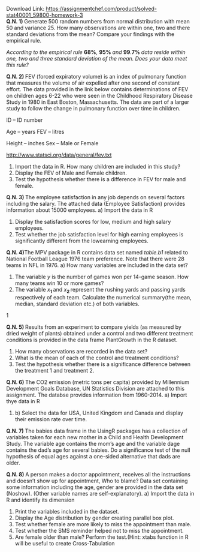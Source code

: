Download Link: https://assignmentchef.com/product/solved-stat40001_59800-homework-3
<br>
<strong>Q.N. 1) </strong>Generate 500 random numbers from normal distribution with mean 50 and variance 25. How many observations are within one, two and there standard deviations from the mean? Compare your findings with the empirical rule.

<em>According to the empirical rule </em><strong>68%</strong><em>, </em><strong>95% </strong><em>and </em><strong>99</strong><em>.</em><strong>7% </strong><em>data reside within one, two and three standard deviation of the mean. Does your data meet this rule?</em>

<strong>Q.N. 2) </strong>FEV (forced expiratory volume) is an index of pulmonary function that measures the volume of air expelled after one second of constant effort. The data provided in the link below contains determinations of FEV on children ages 6-22 who were seen in the Childhood Respiratory Disease Study in 1980 in East Boston, Massachusetts. The data are part of a larger study to follow the change in pulmonary function over time in children.

ID – ID number

Age – years FEV – litres

Height – inches Sex – Male or Female

<a href="http://www.statsci.org/data/general/fev.txt">http://www.statsci.org/data/general/fev.txt</a>

<ol>

 <li>Import the data in R. How many children are included in this study?</li>

 <li>Display the FEV of Male and Female children.</li>

 <li>Test the hypothesis whether there is a difference in FEV for male and female.</li>

</ol>

<strong>Q.N. 3) </strong>The employee satisfaction in any job depends on several factors including the salary. The attached data (Employee Satisfaction) provides information about 15000 employees. a) Import the data in R

<ol>

 <li>Display the satisfaction scores for low, medium and high salary employees.</li>

 <li>Test whether the job satisfaction level for high earning employees is significantly different from the lowearning employees.</li>

</ol>

<strong>Q.N. 4)</strong>The MPV package in R contains data set named <em>table.b1 </em>related to National Football League 1976 team preference. Note that there were 28 teams in NFL in 1976. a) How many variables are included in the data set?

<ol>

 <li>The variable <em>y </em>is the number of games won per 14-game season. How many teams win 10 or more games?</li>

 <li>The variable <em>x</em><strong><sub>1 </sub></strong>and <em>x</em><strong><sub>2 </sub></strong>represent the rushing yards and passing yards respectively of each team. Calculate the numerical summary(the mean, median, standard deviation etc.) of both variables.</li>

</ol>

1

<strong>Q.N. 5) </strong>Results from an experiment to compare yields (as measured by dried weight of plants) obtained under a control and two different treatment conditions is provided in the data frame PlantGrowth in the R dataset.

<ol>

 <li>How many observations are recorded in the data set?</li>

 <li>What is the mean of each of the control and treatment conditions?</li>

 <li>Test the hypothesis whether there is a significance difference between the treatment 1 and treatment 2.</li>

</ol>

<strong>Q.N. 6) </strong>The CO2 emission (metric tons per capita) provided by Millennium Development Goals Database, UN Statistics Division are attached to this assignment. The databse provides information from 1960-2014. a) Import thye data in R

<ol>

 <li>b) Select the data for USA, United Kingdom and Canada and display their emission rate over time.</li>

</ol>

<strong>Q.N. 7) </strong>The babies data frame in the UsingR packages has a collection of variables taken for each new mother in a Child and Health Development Study. The variable age contains the mom’s age and the variable dage contains the dad’s age for several babies. Do a significance test of the null hypothesis of equal ages against a one-sided alternative that dads are older.

<strong>Q.N. 8) </strong>A person makes a doctor appointment, receives all the instructions and doesn’t show up for appointment, Who to blame? Data set containing some information including the age, gender are provided in the data set (Noshow). (Other variable names are self-explanatory). a) Import the data in R and identify its dimension

<ol>

 <li>Print the variables included in the dataset.</li>

 <li>Display the Age distribution by gender creating parallel box plot.</li>

 <li>Test whether female are more likely to miss the appointment than male.</li>

 <li>Test whether the SMS reminder helped not to miss the appointment.</li>

 <li>Are female older than male? Perform the test.(Hint: xtabs function in R will be useful to create Cross-Tabulation</li>

</ol>